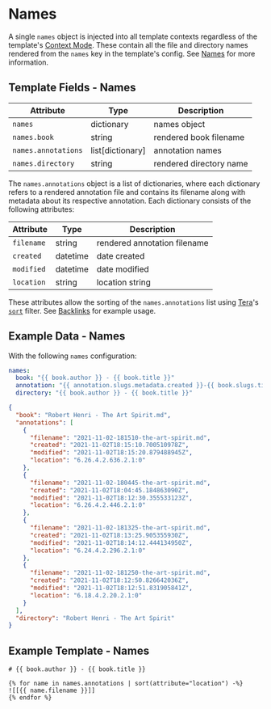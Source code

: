 # Names

A single `names` object is injected into all template contexts regardless of the template's [Context
Mode][context-modes]. These contain all the file and directory names rendered from the `names` key
in the template's config. See [Names][names] for more information.

## Template Fields - Names

| Attribute           | Type               | Description             |
| ------------------- | ------------------ | ----------------------- |
| `names`             | dictionary         | names object            |
| `names.book`        | string             | rendered book filename  |
| `names.annotations` | list\[dictionary\] | annotation names        |
| `names.directory`   | string             | rendered directory name |

The `names.annotations` object is a list of dictionaries, where each dictionary refers to a rendered
annotation file and contains its filename along with metadata about its respective annotation. Each
dictionary consists of the following attributes:

| Attribute  | Type     | Description                  |
| ---------- | -------- | ---------------------------- |
| `filename` | string   | rendered annotation filename |
| `created`  | datetime | date created                 |
| `modified` | datetime | date modified                |
| `location` | string   | location string              |

These attributes allow the sorting of the `names.annotations` list using [Tera][tera]'s
[`sort`][tera-sort] filter. See [Backlinks][backlinks] for example usage.

## Example Data - Names

With the following `names` configuration:

```yaml
names:
  book: "{{ book.author }} - {{ book.title }}"
  annotation: "{{ annotation.slugs.metadata.created }}-{{ book.slugs.title }}"
  directory: "{{ book.author }} - {{ book.title }}"
```

```json
{
  "book": "Robert Henri - The Art Spirit.md",
  "annotations": [
    {
      "filename": "2021-11-02-181510-the-art-spirit.md",
      "created": "2021-11-02T18:15:10.700510978Z",
      "modified": "2021-11-02T18:15:20.879488945Z",
      "location": "6.26.4.2.636.2.1:0"
    },
    {
      "filename": "2021-11-02-180445-the-art-spirit.md",
      "created": "2021-11-02T18:04:45.184863090Z",
      "modified": "2021-11-02T18:12:30.355533123Z",
      "location": "6.26.4.2.446.2.1:0"
    },
    {
      "filename": "2021-11-02-181325-the-art-spirit.md",
      "created": "2021-11-02T18:13:25.905355930Z",
      "modified": "2021-11-02T18:14:12.444134950Z",
      "location": "6.24.4.2.296.2.1:0"
    },
    {
      "filename": "2021-11-02-181250-the-art-spirit.md",
      "created": "2021-11-02T18:12:50.826642036Z",
      "modified": "2021-11-02T18:12:51.831905841Z",
      "location": "6.18.4.2.20.2.1:0"
    }
  ],
  "directory": "Robert Henri - The Art Spirit"
}
```

## Example Template - Names

```jinja2
# {{ book.author }} - {{ book.title }}

{% for name in names.annotations | sort(attribute="location") -%}
![[{{ name.filename }}]]
{% endfor %}
```

[context-modes]: /templates/configuration/context-modes.md
[backlinks]: /templates/backlinks.md
[names]: /templates/configuration/names.md
[tera]: https://tera.netlify.app/
[tera-sort]: https://tera.netlify.app/docs/#sort
